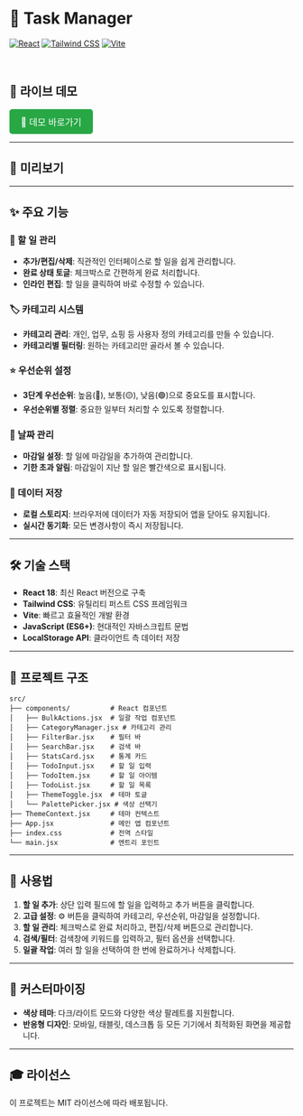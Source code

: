 # 🚀 Task Manager

[![React](https://img.shields.io/badge/React-61DAFB?style=for-the-badge&logo=react&logoColor=black)](https://react.dev/) 
[![Tailwind CSS](https://img.shields.io/badge/Tailwind_CSS-38B2AC?style=for-the-badge&logo=tailwind-css&logoColor=white)](https://tailwindcss.com/)
[![Vite](https://img.shields.io/badge/Vite-646CFF?style=for-the-badge&logo=vite&logoColor=white)](https://vitejs.dev/)

<br>

## 🚀 라이브 데모

<a href="https://library-min.github.io/To-Do-List_2/" target="_blank" style="display: inline-block; padding: 10px 20px; font-size: 16px; color: white; background-color: #28a745; border-radius: 5px; text-decoration: none;">
  🚀 데모 바로가기
</a>

---

## 📸 미리보기



---

## ✨ 주요 기능

### 📝 할 일 관리
- **추가/편집/삭제**: 직관적인 인터페이스로 할 일을 쉽게 관리합니다.
- **완료 상태 토글**: 체크박스로 간편하게 완료 처리합니다.
- **인라인 편집**: 할 일을 클릭하여 바로 수정할 수 있습니다.

### 🏷️ 카테고리 시스템
- **카테고리 관리**: 개인, 업무, 쇼핑 등 사용자 정의 카테고리를 만들 수 있습니다.
- **카테고리별 필터링**: 원하는 카테고리만 골라서 볼 수 있습니다.

### ⭐ 우선순위 설정
- **3단계 우선순위**: 높음(🔴), 보통(🟡), 낮음(🟢)으로 중요도를 표시합니다.
- **우선순위별 정렬**: 중요한 일부터 처리할 수 있도록 정렬합니다.

### 📅 날짜 관리
- **마감일 설정**: 할 일에 마감일을 추가하여 관리합니다.
- **기한 초과 알림**: 마감일이 지난 할 일은 빨간색으로 표시됩니다.

### 💾 데이터 저장
- **로컬 스토리지**: 브라우저에 데이터가 자동 저장되어 앱을 닫아도 유지됩니다.
- **실시간 동기화**: 모든 변경사항이 즉시 저장됩니다.

---

## 🛠️ 기술 스택

- **React 18**: 최신 React 버전으로 구축
- **Tailwind CSS**: 유틸리티 퍼스트 CSS 프레임워크
- **Vite**: 빠르고 효율적인 개발 환경
- **JavaScript (ES6+)**: 현대적인 자바스크립트 문법
- **LocalStorage API**: 클라이언트 측 데이터 저장

---

## 📁 프로젝트 구조

```
src/
├── components/          # React 컴포넌트
│   ├── BulkActions.jsx  # 일괄 작업 컴포넌트
│   ├── CategoryManager.jsx # 카테고리 관리
│   ├── FilterBar.jsx    # 필터 바
│   ├── SearchBar.jsx    # 검색 바
│   ├── StatsCard.jsx    # 통계 카드
│   ├── TodoInput.jsx    # 할 일 입력
│   ├── TodoItem.jsx     # 할 일 아이템
│   ├── TodoList.jsx     # 할 일 목록
│   ├── ThemeToggle.jsx  # 테마 토글
│   └── PalettePicker.jsx # 색상 선택기
├── ThemeContext.jsx     # 테마 컨텍스트
├── App.jsx              # 메인 앱 컴포넌트
├── index.css            # 전역 스타일
└── main.jsx             # 엔트리 포인트
```
---

## 🎯 사용법

1. **할 일 추가**: 상단 입력 필드에 할 일을 입력하고 추가 버튼을 클릭합니다.
2. **고급 설정**: ⚙️ 버튼을 클릭하여 카테고리, 우선순위, 마감일을 설정합니다.
3. **할 일 관리**: 체크박스로 완료 처리하고, 편집/삭제 버튼으로 관리합니다.
4. **검색/필터**: 검색창에 키워드를 입력하고, 필터 옵션을 선택합니다.
5. **일괄 작업**: 여러 할 일을 선택하여 한 번에 완료하거나 삭제합니다.

---

## 🎨 커스터마이징

- **색상 테마**: 다크/라이트 모드와 다양한 색상 팔레트를 지원합니다.
- **반응형 디자인**: 모바일, 태블릿, 데스크톱 등 모든 기기에서 최적화된 화면을 제공합니다.

---

## 🎓 라이선스

이 프로젝트는 MIT 라이선스에 따라 배포됩니다.
